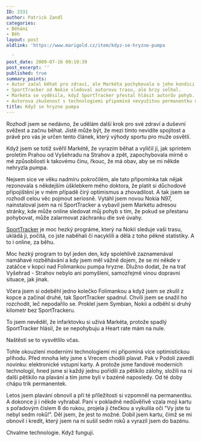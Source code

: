 ```yaml
---
ID: 2331
author: Patrick Zandl
categories:
- Běhání
- Běh
layout: post
oldlink: 'https://www.marigold.cz/item/kdyz-se-hryzne-pumpa

  '
post_date: 2009-07-16 09:19:39
post_excerpt: ''
published: true
summary_points:
- Autor začal běhat pro zdraví, ale Markéta pochybovala o jeho kondici.
- SportTracker od Nokie sledoval autorovu trasu, ale brzy selhal.
- Markéta se vyděsila, když SportTracker přestal hlásit autorův pohyb.
- Autorova zkušenost s technologiemi připomíná nevyužitou permanentku do bazénu.
title: Když se hryzne pumpa
---
```


Rozhodl jsem se nedávno, že udělám další krok pro své zdraví a duševní svěžest a začnu běhat. Jistě může být, že mezi tímto nevidíte spojitost a právě pro vás je určen tento článek, který výhody sportu pro muže osvětlí. 

Když jsem se totiž svěřil Markétě, že vyrazím běhat a vylíčil jí, jak sprintem proletím Prahou od Vyšehradu na Strahov a zpět, zapochybovala mírně o mé způsobilosti k takovému činu, řkouc, že má obav, aby se mi někde nehryzla pumpa. 

Nejsem sice ve věku nadmíru pokročilém, ale tato připomínka tak nějak rezonovala s někdejším úšklebkem mého doktora, že platit si důchodové připojištění je v mém případě čirý optimismus a zhovadilost. A tak jsem se rozhodl celou věc pojmout seriosně. Vytáhl jsem novou Nokia N97, nainstaloval jsem na ni SportTracker a vybavil jsem Markétu adresou stránky, kde může online sledovat můj pohyb s tím, že pokud se přestanu pohybovat, může zalarmovat záchranku dle své úvahy. 

<a href="http://sportstracker.nokia.com/">SportTracker</a> je moc hezký prográme, který na Nokii sleduje vaši trasu, ukládá ji, počítá, co jste naběhali či nacyklili a dělá z toho pěkné statistiky. A to i online, za běhu. 

Moc hezký program to byl jeden den, kdy spolehlivě zaznamenával namáhavé rozběhávání a kdy jsem měl vážně dojem, že se mi někde v zatáčce v kopci nad Folimankou pumpa hryzne. Dlužno dodat, že na trať Vyšehrad - Strahov nebylo ani pomyšlení, samozřejmě vinou dopravní situace, jak jinak. 

Včera jsem si odeběhl jedno kolečko Folimankou a když jsem se zkulil z kopce a začínal druhé, tak SportTracker spadnul. Chvíli jsem se snažil ho rozchodit, leč nepodařilo se. Proklel jsem Symbian, Nokii a odběhl si druhý kilometr bez SportTrackeru. 

To jsem nevěděl, že infarktovku si užívá Markéta, protože spadlý SportTracker hlásil, že se nepohybuju a Heart rate mám na nule. 

Naštěstí se to vysvětlilo včas.

Tohle okouzlení moderními technologiemi mi připomíná více optimistickou příhodu. Před mnoha lety jsme s Vrecem chodili plavat. Pak v Podolí zavedli novinku: elektronické vstupní karty. A protože jsme fandové moderních technologií, hned jsme si každý jednu pořídili za pětikilo zálohy, složili na ni další pětikilo na plavání a tím jsme byli v bazéně naposledy. Od té doby chápu trik permanentek.  

Letos jsem plavání obnovil a při té příležitosti si vzpomněl na permanentku. A dokonce ji i někde vyhrabal. Paní v pokladně nedůvěřivě vzala moji kartu s pořadovým číslem 8 do rukou, projela ji čtečkou a vykulila oči "Vy jste tu nebyl sedm roků!". Děl jsem, že jest to možné. Dobil jsem kartu, čímž se mi obnovil i kredit, který jsem na ní sušil sedm roků a vyrazil jsem do bazénu. 

Chvalme technologie. Když fungují.
